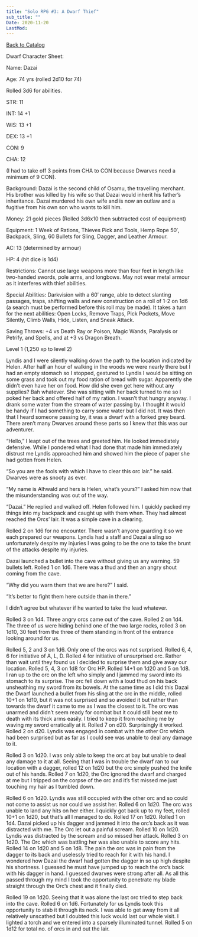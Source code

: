 ```yaml
---
title: "Solo RPG #3: A Dwarf Thief"
sub_title: ""
Date: 2020-11-20
LastMod:
---
```


[Back to Catalog](https://otaking.xyz/index.html)

Dwarf Character Sheet:

Name: Dazai

Age: 74 yrs (rolled 2d10 for 74)

Rolled 3d6 for abilities.

STR: 11

INT: 14 +1

WIS: 13 +1

DEX: 13 +1

CON: 9

CHA: 12

(I had to take off 3 points from CHA to CON because Dwarves need a minimum of 9 CON).

Background: Dazai is the second child of Osamu, the travelling merchant. His brother was killed by his wife so that Dazai would inherit his father’s inheritance. Dazai murdered his own wife and is now an outlaw and a fugitive from his own son who wants to kill him.

Money: 21 gold pieces (Rolled 3d6x10 then subtracted cost of equipment)

Equipment: 1 Week of Rations, Thieves Pick and Tools, Hemp Rope 50′, Backpack, Sling, 60 Bullets for Sling, Dagger, and Leather Armour.

AC: 13 (determined by armour)

HP: 4 (hit dice is 1d4)

Restrictions: Cannot use large weapons more than four feet in length like two-handed swords, pole arms, and longbows. May not wear metal armour as it interferes with thief abilities.

Special Abilities: Darkvision with a 60′ range, able to detect slanting passages, traps, shifting walls and new construction on a roll of 1-2 on 1d6 (a search must be performed before this roll may be made). It takes a turn for the next abilities: Open Locks, Remove Traps, Pick Pockets, Move Silently, Climb Walls, Hide, Listen, and Sneak Attack.

Saving Throws: +4 vs Death Ray or Poison, Magic Wands, Paralysis or Petrify, and Spells, and at +3 vs Dragon Breath.

Level 1 (1,250 xp to level 2)

Lyndis and I were silently walking down the path to the location indicated by Helen. After half an hour of walking in the woods we were nearly there but I had an empty stomach so I stopped, gestured to Lyndis I would be sitting on some grass and took out my food ration of bread with sugar. Apparently she didn’t even have her on food. How did she even get here without any supplies? Bah whatever. She was sitting with her back turned to me so I poked her back and offered half of my ration. I wasn’t that hungry anyway. I drank some water from the stream of water passing by. I thought it would be handy if I had something to carry some water but I did not. It was then that I heard someone passing by, it was a dwarf with a forked grey beard. There aren’t many Dwarves around these parts so I knew that this was our adventurer.

“Hello,” I leapt out of the trees and greeted him. He looked immediately defensive. While I pondered what I had done that made him immediately distrust me Lyndis approached him and showed him the piece of paper she had gotten from Helen.

“So you are the fools with which I have to clear this orc lair.” he said. Dwarves were as snooty as ever.

“My name is Alhwald and hers is Helen, what’s yours?” I asked him now that the misunderstanding was out of the way.

“Dazai.” He replied and walked off. Helen followed him. I quickly packed my things into my backpack and caught up with them when. They had almost reached the Orcs’ lair. It was a simple cave in a clearing.

Rolled 2 on 1d6 for no encounter. There wasn’t anyone guarding it so we each prepared our weapons. Lyndis had a staff and Dazai a sling so unfortunately despite my injuries I was going to be the one to take the brunt of the attacks despite my injuries.

Dazai launched a bullet into the cave without giving us any warning. 59 bullets left. Rolled 1 on 1d6. There was a thud and then an angry shout coming from the cave.

“Why did you warn them that we are here?” I said.

“It’s better to fight them here outside than in there.”

I didn’t agree but whatever if he wanted to take the lead whatever.

Rolled 3 on 1d4. Three angry orcs came out of the cave. Rolled 2 on 1d4. The three of us were hiding behind one of the two large rocks, rolled 3 on 1d10, 30 feet from the three of them standing in front of the entrance looking around for us.

Rolled 5, 2 and 3 on 1d6. Only one of the orcs was not surprised. Rolled 6, 4, 6 for initiative of A, L, D. Rolled 4 for initiative of unsurprised orc. Rather than wait until they found us I decided to surprise them and give away our location. Rolled 5, 4, 3 on 1d8 for Orc HP. Rolled 14+1 on 1d20 and 5 on 1d8. I ran up to the orc on the left who simply and I jammed my sword into its stomach to its surprise. The orc fell down with a loud thud on his back unsheathing my sword from its bowels. At the same time as I did this Dazai the Dwarf launched a bullet from his sling at the orc in the middle, rolled 10+1 on 1d10, but it was not surprised and so avoided it but rather than towards the dwarf it came to me as I was the closest to it. The orc was unarmed and didn’t seem ready for combat but it could still beat me to death with its thick arms easily. I tried to keep it from reaching me by waving my sword erratically at it. Rolled 7 on d20. Surprisingly it worked. Rolled 2 on d20. Lyndis was engaged in combat with the other Orc which had been surprised but as far as I could see was unable to deal any damage to it.

Rolled 3 on 1d20. I was only able to keep the orc at bay but unable to deal any damage to it at all. Seeing that I was in trouble the dwarf ran to our location with a dagger, rolled 12 on 1d20 but the orc simply pushed the knife out of his hands. Rolled 7 on 1d20, the Orc ignored the dwarf and charged at me but I tripped on the corpse of the orc and it’s fist missed me just touching my hair as I tumbled down.

Rolled 6 on 1d20. Lyndis was still occupied with the other orc and so could not come to assist us nor could we assist her. Rolled 6 on 1d20. The orc was unable to land any hits on her either. I quickly got back up to my feet, rolled 10+1 on 1d20, but that’s all I managed to do. Rolled 17 on 1d20. Rolled 1 on 1d4. Dazai picked up his dagger and jammed it into the orc’s back as it was distracted with me. The Orc let out a painful scream. Rolled 10 on 1d20. Lyndis was distracted by the scream and so missed her attack. Rolled 3 on 1d20. The Orc which was battling her was also unable to score any hits. Rolled 14 on 1d20 and 5 on 1d8. The pain the orc was in pain from the dagger to its back and uselessly tried to reach for it with his hand. I wondered how Dazai the dwarf had gotten the dagger in so up high despite his shortness. I guessed he must have jumped up to reach the orc’s back with his dagger in hand. I guessed dwarves were strong after all. As all this passed through my mind I took the opportunity to penetrate my blade straight through the Orc’s chest and it finally died.

Rolled 19 on 1d20. Seeing that it was alone the last orc tried to step back into the cave. Rolled 6 on 1d6. Fortunately for us Lyndis took this opportunity to stab it through its neck. I was able to get away from it all relatively unscathed but I doubted this luck would last our whole visit. I lighted a torch and we entered into a sparsely illuminated tunnel. Rolled 5 on 1d12 for total no. of orcs in and out the lair.

